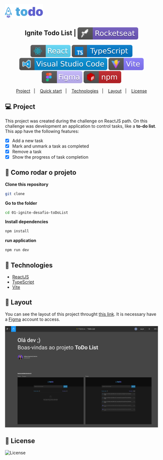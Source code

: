 <img align="center" src=".github/Logo.png" alt="Logo site" />

<h2 align="center">
   Ignite Todo List | <img alt="badge rocketseat" align="center" src=".github/rocket.svg">
</h2>
<p align="center">
<img alt="badge react" src=".github/badge-react.svg">
<img alt="badge typescript" src=".github/badge-typescript.svg">
<img alt="badge vscode" src=".github/badge-visual_studio_code.svg">
<img alt="badge vite" src=".github/badge-vitejs.svg">
<img alt="badge figma" src=".github/badge-figma.svg">
<img alt="badge npm" src=".github/badge-npm.svg">
</p>

<p align="center">
  <a href="#-projeto">Project</a>&nbsp;&nbsp;&nbsp;|&nbsp;&nbsp;&nbsp;
  <a href="#-como-rodar-o-projeto">Quick start</a>&nbsp;&nbsp;&nbsp;|&nbsp;&nbsp;&nbsp;
  <a href="#-tecnologias">Technologies</a>&nbsp;&nbsp;&nbsp;|&nbsp;&nbsp;&nbsp;
  <a href="#-Layout">Layout</a>&nbsp;&nbsp;&nbsp;|&nbsp;&nbsp;&nbsp;
  <a href="#-licença">License</a>
</p>

## 💻 Project

This project was created during the challenge on ReactJS path. On this challenge was development an application to control tasks, like a **to-do list**. This app have the following features:

- [x] Add a new task
- [x] Mark and unmark a task as completed
- [x] Remove a task
- [x] Show the progress of task completion

## 🧭 Como rodar o projeto

**Clone this repository**

```bash
git clone
```

**Go to the folder**

```bash
cd 01-ignite-desafio-toDoList
```

**Install dependencies**

```bash
npm install
```

**run application**

```bash
npm run dev
```

## 🚀 Technologies

- [ReactJS](https://pt-br.reactjs.org/)
- [TypeScript](https://www.typescriptlang.org/pt/)
- [Vite](https://vitejs.dev/)

## 🔖 Layout

You can see the layout of this project throught [this link](https://www.figma.com/file/0n0zDN7zbzhRbaEO74Xesx/ToDo-List). It is necessary have a [Figma](https://figma.com) account to access.

<img src=".github/todo-list-figma.png" />

## 📝 License

<p>
  <img alt="License" src="https://img.shields.io/static/v1?label=license&message=MIT&color=49AA26&labelColor=000000">
</p>
